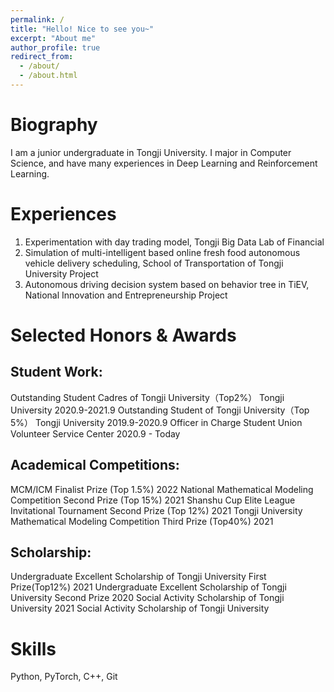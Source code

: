 ```yaml
---
permalink: /
title: "Hello! Nice to see you~"
excerpt: "About me"
author_profile: true
redirect_from: 
  - /about/
  - /about.html
---
```




Biography
======
I am a junior undergraduate in Tongji University. I major in Computer Science, and have many experiences in Deep Learning and Reinforcement Learning.

Experiences
======
1. Experimentation with day trading model, Tongji Big Data Lab of Financial
2. Simulation of multi-intelligent based online fresh food autonomous vehicle delivery scheduling, School of Transportation of Tongji University Project
3. Autonomous driving decision system based on behavior tree in TiEV, National Innovation and Entrepreneurship Project

  



Selected Honors & Awards
======
## Student Work:

Outstanding Student Cadres of Tongji University（Top2%） Tongji University 2020.9-2021.9
Outstanding Student of Tongji University（Top 5%） Tongji University 2019.9-2020.9
Officer in Charge Student Union Volunteer Service Center 2020.9 - Today

## Academical Competitions:

MCM/ICM Finalist Prize (Top 1.5%) 2022
National Mathematical Modeling Competition Second Prize (Top 15%) 2021
Shanshu Cup Elite League Invitational Tournament Second Prize (Top 12%) 2021
Tongji University Mathematical Modeling Competition Third Prize (Top40%) 2021

## Scholarship:

Undergraduate Excellent Scholarship of Tongji University First Prize(Top12%) 2021
Undergraduate Excellent Scholarship of Tongji University Second Prize 2020
Social Activity Scholarship of Tongji University 2021
Social Activity Scholarship of Tongji University

# Skills

Python, PyTorch, C++, Git

# 


